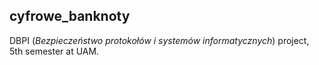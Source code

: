 ## cyfrowe_banknoty

DBPI (*Bezpieczeństwo protokołów i systemów informatycznych*) project, 5th semester at UAM.
